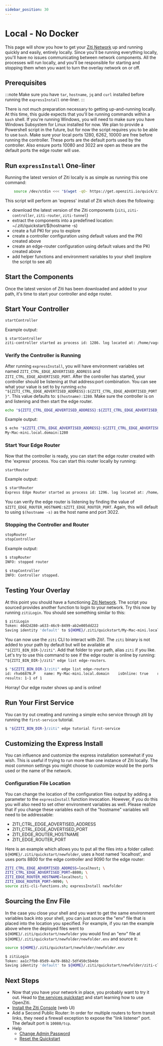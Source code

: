 ```yaml
---
sidebar_position: 30
---
```

# Local - No Docker

This page will show you how to get your [Ziti Network](../../introduction/index.mdx) up and running 
quickly and easily, entirely locally. Since you'll be running everything locally, you'll have no issues communicating
between network components. All the processes will run locally, and you'll be responsible for starting and stopping them
when you want to turn the overlay network on or off.

## Prerequisites

:::note
Make sure you have `tar`, `hostname`, `jq` and `curl` installed before running the `expressInstall` one-liner.
:::

There is not much preparation necessary to getting up-and-running locally. At this time, this guide expects that
you'll be running commands within a `bash` shell. If you're running Windows, you will need to make sure you have 
Windows Subsystem for Linux installed for now. We plan to provide a Powershell script in the future, but for now the
script requires you to be able to use `bash`. Make sure your local ports 1280, 6262, 10000 are free before running the
controller. These ports are the default ports used by the controller. Also ensure ports 10080 and 3022 are open as these 
are the default ports the edge router will use.

## Run `expressInstall` One-liner

Running the latest version of Ziti locally is as simple as running this one command:

```bash
    source /dev/stdin <<< "$(wget -qO- https://get.openziti.io/quick/ziti-cli-functions.sh)"; expressInstall
```

This script will perform an 'express' install of Ziti which does the following:

* download the latest version of the Ziti components (`ziti`, `ziti-controller`, `ziti-router`, `ziti-tunnel`)
* extract the components into a predefined location: ~/.ziti/quickstart/$(hostname -s)
* create a full PKI for you to explore
* create a controller configuration using default values and the PKI created above
* create an edge-router configuration using default values and the PKI created above 
* add helper functions and environment variables to your shell (explore the script to see all)

## Start the Components

Once the latest version of Ziti has been downloaded and added to your path, it's time to start your controller and 
edge router.

## Start Your Controller

```bash
startController
```

Example output:

```bash
$ startController
ziti-controller started as process id: 1286. log located at: /home/vagrant/.ziti/quickstart/bullseye/bullseye.log
```

### Verify the Controller is Running

After running `expressInstall`, you will have environment variables set named `ZITI_CTRL_EDGE_ADVERTISED_ADDRESS` and 
`ZITI_CTRL_EDGE_ADVERTISED_PORT`. After the controller has started, your controller should be listening at that 
address:port combination. You can see what your value is set to by running 
`echo "${ZITI_CTRL_EDGE_ADVERTISED_ADDRESS}:${ZITI_CTRL_EDGE_ADVERTISED_PORT}"`. This value defaults to: 
`$(hostname):1280`. Make sure the controller is on and listening and then start the edge router. 

```bash
echo "${ZITI_CTRL_EDGE_ADVERTISED_ADDRESS}:${ZITI_CTRL_EDGE_ADVERTISED_PORT}"
```

Example output:

```bash
$ echo "${ZITI_CTRL_EDGE_ADVERTISED_ADDRESS}:${ZITI_CTRL_EDGE_ADVERTISED_PORT}"
My-Mac-mini.local.domain:1280
```
### Start Your Edge Router

Now that the controller is ready, you can start the edge router created with the 'express' process. You can start this 
router locally by running:

```bash
startRouter
```

Example output:

```bash
$ startRouter
Express Edge Router started as process id: 1296. log located at: /home/vagrant/.ziti/quickstart/bullseye/bullseye-edge-router.log
```

You can verify the edge router is listening by finding the value of `$ZITI_EDGE_ROUTER_HOSTNAME:$ZITI_EDGE_ROUTER_PORT`.
Again, this will default to using `$(hostname -s)` as the host name and port 3022.

### Stopping the Controller and Router

```bash
stopRouter 
stopController 
```

Example output:

```bash
$ stopRouter 
INFO: stopped router

$ stopController 
INFO: Controller stopped.
```

## Testing Your Overlay

At this point you should have a functioning [Ziti Network](../../introduction/index.mdx). The script 
you sourced provides another function to login to your network. Try this now by running `zitiLogin`. You should see 
something similar to this:
```bash
$ zitiLogin
Token: 40d2d280-a633-46c9-8499-ab2e005dd222
Saving identity 'default' to ${HOME}/.ziti/quickstart/My-Mac-mini.local.domain/ziti-cli.json
```

You can now use the `ziti` CLI to interact with Ziti!. The
`ziti` binary is not added to your path by default but will be available at `"${ZITI_BIN_DIR-}/ziti"`. Add that folder
to your path, alias `ziti` if you like. Let's try to use this command to see if the edge router is online by running:
`"${ZITI_BIN_DIR-}/ziti" edge list edge-routers`.

```bash
$ "${ZITI_BIN_DIR-}/ziti" edge list edge-routers
id: rhx6687N.P    name: My-Mac-mini.local.domain    isOnline: true    role attributes: {}
results: 1-1 of 1
```

Horray! Our edge router shows up and is online!

## Run Your First Service

You can try out creating and running a simple echo service through ziti by running the `first-service` tutorial.

```bash
$ "${ZITI_BIN_DIR-}/ziti" edge tutorial first-service
```


## Customizing the Express Install

You can influence and customize the express installation somewhat if you wish. This is useful if trying to run more than
one instance of Ziti locally. The most common settings you might choose to customize would be the ports used or the name
of the network. 

### Configuration File Location

You can change the location of the configuration files output by adding a parameter to the `expressInstall` function 
invocation. However, if you do this you will also need to set other environment variables as well. Please realize that
if you change these variables each of the "hostname" variables will need to be addressable:

* ZITI_CTRL_EDGE_ADVERTISED_ADDRESS
* ZITI_CTRL_EDGE_ADVERTISED_PORT
* ZITI_EDGE_ROUTER_HOSTNAME
* ZITI_EDGE_ROUTER_PORT

Here is an example which allows you to put all the files into a folder called: `${HOME}/.ziti/quickstart/newfolder`, uses
a host named 'localhost', and uses ports 8800 for the edge controller and 9090 for the edge router:

```bash
ZITI_CTRL_EDGE_ADVERTISED_ADDRESS=localhost; \
ZITI_CTRL_EDGE_ADVERTISED_PORT=8800; \
ZITI_EDGE_ROUTER_HOSTNAME=localhost; \
ZITI_EDGE_ROUTER_PORT=9090; \
source ziti-cli-functions.sh; expressInstall newfolder
```

## Sourcing the Env File

In the case you close your shell and you want to get the same environment variables back into your shell, you can just 
source the "env" file that is placed into the location you specified. For example, if you ran the example above where
the deployed files went to `${HOME}/.ziti/quickstart/newfolder` you would find an "env" file at 
`${HOME}/.ziti/quickstart/newfolder/newfolder.env` and source it:

```bash
source ${HOME}/.ziti/quickstart/newfolder/newfolder.env

$ zitiLogin
Token: aa1c7fb0-85d9-4a79-86b2-5df450c5b4de
Saving identity 'default' to ${HOME}/.ziti/quickstart/newfolder/ziti-cli.json
```

## Next Steps

- Now that you have your network in place, you probably want to try it out. Head to
[the services quickstart](../services/index.md) and start learning how to use OpenZiti.
- [Install the Ziti Console](../zac/index.md#cloning-from-github) (web UI)
- Add a Second Public Router: In order for multiple routers to form transit links, they need a firewall exception to expose the "link listener" port. The default port is `10080/tcp`.
- Help
  - [Change Admin Password](./help/change-admin-password.md)
  - [Reset the Quickstart](./help/reset-quickstart.md)
